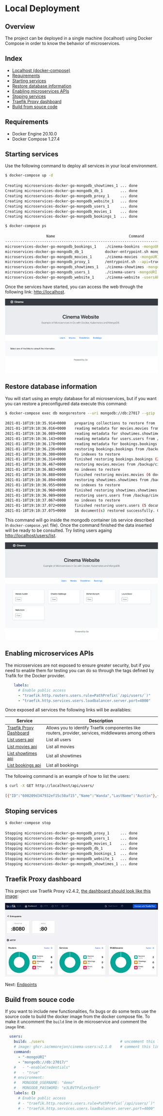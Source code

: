 # Local Deployment

## Overview

The project can be deployed in a single machine (localhost) using Docker Compose in order to know the behavior of microservices.

## Index

* [Localhost (docker-compose)](#overview)
* [Requirements](#requirements)
* [Starting services](#starting-services)
* [Restore database information](#restore-database-information)
* [Enabling microservices APIs](#enabling-microservices-apis)
* [Stoping services](#stoping-services)
* [Traefik Proxy dashboard](#traefik-proxy-dashboard)
* [Build from souce code](#build-from-souce-code)

## Requirements

* Docker Engine  20.10.0
* Docker Compose 1.27.4

## Starting services

Use the following command to deploy all services in your local environment.

```bash
$ docker-compose up -d

Creating microservices-docker-go-mongodb_showtimes_1 ... done
Creating microservices-docker-go-mongodb_db_1        ... done
Creating microservices-docker-go-mongodb_proxy_1     ... done
Creating microservices-docker-go-mongodb_website_1   ... done
Creating microservices-docker-go-mongodb_users_1     ... done
Creating microservices-docker-go-mongodb_movies_1    ... done
Creating microservices-docker-go-mongodb_bookings_1  ... done
```

```bash
$ docker-compose ps

                   Name                                  Command               State                     Ports
---------------------------------------------------------------------------------------------------------------------------------
microservices-docker-go-mongodb_bookings_1    ./cinema-bookins -mongoURI ...   Up
microservices-docker-go-mongodb_db_1          docker-entrypoint.sh mongod      Up      27017/tcp
microservices-docker-go-mongodb_movies_1      ./cinema-movies -mongoURI  ...   Up
microservices-docker-go-mongodb_proxy_1       /entrypoint.sh --api=true  ...   Up      0.0.0.0:80->80/tcp, 0.0.0.0:8080->8080/tcp
microservices-docker-go-mongodb_showtimes_1   ./cinema-showtimes -mongoU ...   Up
microservices-docker-go-mongodb_users_1       ./cinema-users -mongoURI m ...   Up
microservices-docker-go-mongodb_website_1     ./cinema-website -usersAPI ...   Up
```

Once the services have started, you can access the web through the following link: <http://localhost>.

![Website Home](images/website-home.jpg)

## Restore database information

You will start using an empty database for all microservices, but if you want you can restore a preconfigured data execute this command:

```bash
$ docker-compose exec db mongorestore --uri mongodb://db:27017 --gzip  /backup/cinema

2021-01-18T19:10:35.914+0000    preparing collections to restore from
2021-01-18T19:10:36.016+0000    reading metadata for movies.movies from /backup/cinema/movies/movies.metadata.json.gz
2021-01-18T19:10:36.089+0000    reading metadata for showtimes.showtimes from /backup/cinema/showtimes/showtimes.metadata.json.gz
2021-01-18T19:10:36.143+0000    reading metadata for users.users from /backup/cinema/users/users.metadata.json.gz
2021-01-18T19:10:36.178+0000    reading metadata for bookings.bookings from /backup/cinema/bookings/bookings.metadata.json.gz
2021-01-18T19:10:36.236+0000    restoring bookings.bookings from /backup/cinema/bookings/bookings.bson.gz
2021-01-18T19:10:36.308+0000    no indexes to restore
2021-01-18T19:10:36.314+0000    finished restoring bookings.bookings (2 documents, 0 failures)
2021-01-18T19:10:36.467+0000    restoring movies.movies from /backup/cinema/movies/movies.bson.gz
2021-01-18T19:10:36.883+0000    no indexes to restore
2021-01-18T19:10:36.888+0000    finished restoring movies.movies (6 documents, 0 failures)
2021-01-18T19:10:36.894+0000    restoring showtimes.showtimes from /backup/cinema/showtimes/showtimes.bson.gz
2021-01-18T19:10:36.955+0000    no indexes to restore
2021-01-18T19:10:36.960+0000    finished restoring showtimes.showtimes (3 documents, 0 failures)
2021-01-18T19:10:36.989+0000    restoring users.users from /backup/cinema/users/users.bson.gz
2021-01-18T19:10:37.067+0000    no indexes to restore
2021-01-18T19:10:37.072+0000    finished restoring users.users (5 documents, 0 failures)
2021-01-18T19:10:37.075+0000    16 document(s) restored successfully. 0 document(s) failed to restore.
```

This command will go inside the mongodb container (`db` service described in `docker-compose.yml` file). Once the command finished the data inserted will be ready to be consulted. Try listing users againg <http://localhost/users/list>.

![Users List](images/website-users.jpg)

## Enabling microservices APIs

The microservices are not exposed to ensure greater security, but if you need to enable them for testing you can do so through the tags defined by Trafik for the Docker provider.

```yaml
    labels:
      # Enable public access
      - "traefik.http.routers.users.rule=PathPrefix(`/api/users/`)"
      - "traefik.http.services.users.loadbalancer.server.port=4000"
```

Once exposed all services the following links will be availables:

| Service | Description |
|---------|-------------|
| [Traefik Proxy Dashboard](http://localhost:8080/dashboard/#/) | Allows you to identify Traefik componentes like routers, provider, services, middlewares among others |
| [List users api](http://localhost/api/users/) | List all users |
| [List movies api](http://localhost/api/movies/) | List all movies |
| [List showtimes api](http://localhost/api/showtimes/) | List all showtimes |
| [List bookings api](http://localhost/api/bookings/) | List all bookings |

The following command is an example of how to list the users:

```bash
$ curl -X GET http://localhost/api/users/

[{"ID":"600209d347932ef15c50af15","Name":"Wanda","LastName":"Austin"},{"ID":"600209d347932ef15c50af16","Name":"Charles","LastName":"Babbage"},{"ID":"600209d347932ef15c50af17","Name":"Stefan","LastName":"Banach"},{"ID":"600209d347932ef15c50af18","Name":"Laura","LastName":"Bassi"},{"ID":"600209d347932ef15c50af19","Name":"Niels","LastName":"Bohr"}]
```

## Stoping services

```bash
$ docker-compose stop

Stopping microservices-docker-go-mongodb_proxy_1     ... done
Stopping microservices-docker-go-mongodb_users_1     ... done
Stopping microservices-docker-go-mongodb_movies_1    ... done
Stopping microservices-docker-go-mongodb_db_1        ... done
Stopping microservices-docker-go-mongodb_bookings_1  ... done
Stopping microservices-docker-go-mongodb_website_1   ... done
Stopping microservices-docker-go-mongodb_showtimes_1 ... done
```

## Traefik Proxy dashboard

This project use Traefik Proxy v2.4.2, [the dashboard should look like this image](http://localhost:8080/dashboard/#/):

![overview](images/traefik-dashboard.jpg)

Next: [Endpoints](endpoints.md)

## Build from souce code

If you want to include new functionalities, fix bugs or do some tests use the source code to build the docker image from the docker compose file. To make it uncomment the `build` line in de microservice and comment the `image` line.

```yaml
  users:
    build: ./users                                   # uncomment this line
    # image: ghcr.io/mmorejon/cinema-users:v2.1.0    # comment this line
    command:
      - "-mongoURI"
      - "mongodb://db:27017/"
    #   - "-enableCredentials"
    #   - "true"
    # environment:
    #   MONGODB_USERNAME: "demo"
    #   MONGODB_PASSWORD: "e3LBVTPdlzxYbxt9"
    labels: {}
      # Enable public access
      # - "traefik.http.routers.users.rule=PathPrefix(`/api/users/`)"
      # - "traefik.http.services.users.loadbalancer.server.port=4000"
```
